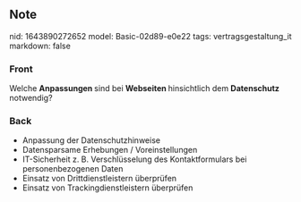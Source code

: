 ## Note
nid: 1643890272652
model: Basic-02d89-e0e22
tags: vertragsgestaltung_it
markdown: false

### Front
Welche <b>Anpassungen </b>sind bei <b>Webseiten </b>hinsichtlich dem <b>Datenschutz </b>notwendig?

### Back
<ul><li>Anpassung der Datenschutzhinweise</li><li>Datensparsame Erhebungen / Voreinstellungen</li><li>IT-Sicherheit z. B. Verschlüsselung des Kontaktformulars bei personenbezogenen Daten</li><li>Einsatz von Drittdienstleistern überprüfen</li><li>Einsatz von Trackingdienstleistern überprüfen</li></ul>

